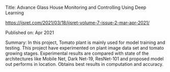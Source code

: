 Title: Advance Glass House Monitoring and Controlling Using Deep Learning

https://ijsret.com/2021/03/18/ijsret-volume-7-issue-2-mar-apr-2021/

Published on: Apr 2021

Summary:
In this project, Tomato plant is mainly used for model training and testing. 
This project have experimented on plant image data set and tomato growing stages. 
Experimental results are compared with state of the architectures like Mobile Net, Dark Net-19, ResNet-101 and proposed model out performs in location. Obtains best results in computation and accuracy.
